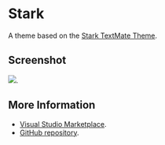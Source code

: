 # Stark

A theme based on the [Stark TextMate Theme](http://colorsublime.com/theme/Stark).


## Screenshot
![](https://raw.githubusercontent.com/gerane/VSCodeThemes/master/gerane.Theme-Stark/screenshot.png).


## More Information
* [Visual Studio Marketplace](https://marketplace.visualstudio.com/items/gerane.Theme-Stark).
* [GitHub repository](https://github.com/gerane/VSCodeThemes).
